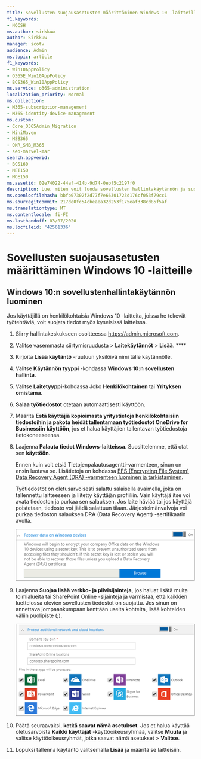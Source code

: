 ```yaml
---
title: Sovellusten suojausasetusten määrittäminen Windows 10 -laitteille
f1.keywords:
- NOCSH
ms.author: sirkkuw
author: Sirkkuw
manager: scotv
audience: Admin
ms.topic: article
f1_keywords:
- Win10AppPolicy
- O365E_Win10AppPolicy
- BCS365_Win10AppPolicy
ms.service: o365-administration
localization_priority: Normal
ms.collection:
- M365-subscription-management
- M365-identity-device-management
ms.custom:
- Core_O365Admin_Migration
- MiniMaven
- MSB365
- OKR_SMB_M365
- seo-marvel-mar
search.appverid:
- BCS160
- MET150
- MOE150
ms.assetid: 02e74022-44af-414b-9d74-0ebf5c2197f0
description: Lue, miten voit luoda sovellusten hallintakäytännön ja suojata työtiedostoja käyttäjien henkilökohtaisissa Windows 10 -laitteissa.
ms.openlocfilehash: bbfb07302f2d77f7e66301723d176cf053f79cc1
ms.sourcegitcommit: 217de0fc54cbeaea32d253f175eaf338cd85f5af
ms.translationtype: MT
ms.contentlocale: fi-FI
ms.lasthandoff: 03/07/2020
ms.locfileid: "42561336"
---
```

# <a name="set-application-protection-settings-for-windows-10-devices"></a>Sovellusten suojausasetusten määrittäminen Windows 10 -laitteille

## <a name="create-an-app-management-policy-for-windows-10"></a>Windows 10:n sovellustenhallintakäytännön luominen

Jos käyttäjillä on henkilökohtaisia Windows 10 -laitteita, joissa he tekevät työtehtäviä, voit suojata tiedot myös kyseisissä laitteissa.
  
1. Siirry hallintakeskukseen osoitteessa <a href="https://go.microsoft.com/fwlink/p/?linkid=837890" target="_blank">https://admin.microsoft.com</a>. 
    
2. Valitse vasemmasta siirtymisruudusta \> **Laitekäytännöt** \> **Lisää**. ****

3. Kirjoita **Lisää käytäntö** -ruutuun yksilöivä nimi tälle käytännölle. 
    
4. Valitse **Käytännön tyyppi** -kohdassa **Windows 10:n sovellusten hallinta**.
    
5. Valitse **Laitetyyppi**-kohdassa Joko **Henkilökohtainen** tai **Yrityksen omistama**.
    
6. **Salaa työtiedostot** otetaan automaattisesti käyttöön. 
    
7. Määritä **Estä käyttäjiä kopioimasta yritystietoja henkilökohtaisiin tiedostoihin ja pakota heidät tallentamaan työtiedostot OneDrive for Businessiin** **käyttöön**, jos et halua käyttäjien tallentavan työtiedostoja tietokoneeseensa. 
    
9. Laajenna **Palauta tiedot Windows-laitteissa**. Suosittelemme, että otat sen **käyttöön**.
    
    Ennen kuin voit etsiä Tietojenpalautusagentti-varmenteen, sinun on ensin luotava se. Lisätietoja on kohdassa [EFS (Encrypting File System) Data Recovery Agent (DRA) -varmenteen luominen ja tarkistaminen](https://go.microsoft.com/fwlink/p/?linkid=853700).
    
    Työtiedostot on oletusarvoisesti salattu salaisella avaimella, joka on tallennettu laitteeseen ja liitetty käyttäjän profiiliin. Vain käyttäjä itse voi avata tiedoston ja purkaa sen salauksen. Jos laite häviää tai jos käyttäjä poistetaan, tiedosto voi jäädä salattuun tilaan. Järjestelmänvalvoja voi purkaa tiedoston salauksen DRA (Data Recovery Agent) -sertifikaatin avulla.
    
    ![Browse to Data Recovery Agent certificate.](../media/7d7d664f-b72f-4293-a3e7-d0fa7371366c.png)
  
10. Laajenna **Suojaa lisää verkko- ja pilvisijainteja,** jos haluat lisätä muita toimialueita tai SharePoint Online -sijainteja ja varmistaa, että kaikkien luettelossa olevien sovellusten tiedostot on suojattu. Jos sinun on annettava jompaankumpaan kenttään useita kohteita, lisää kohteiden väliin puolipiste (;).
    
    ![Expand Protect additional network and cloud locations, and enter domains or SharePoint Online sites you own.](../media/7afaa0c7-ba53-456d-8c61-312c45e09625.png)
  
11. Päätä seuraavaksi, **ketkä saavat nämä asetukset**. Jos et halua käyttää oletusarvoista **Kaikki käyttäjät** -käyttöoikeusryhmää, valitse **Muuta** ja valitse käyttöoikeusryhmät, jotka saavat nämä asetukset \> **Valitse**.
    
12. Lopuksi tallenna käytäntö valitsemalla **Lisää** ja määritä se laitteisiin. 
